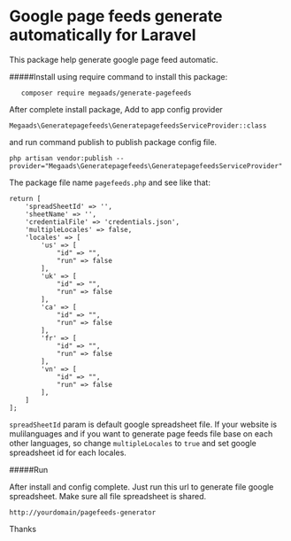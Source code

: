 # Google page feeds generate automatically for Laravel
This package help generate google page feed automatic.

#####Install
using require command to install this package:
```
   composer require megaads/generate-pagefeeds
```

After complete install package, Add to app config provider
```
Megaads\Generatepagefeeds\GeneratepagefeedsServiceProvider::class
```
and run command publish to publish package config file.

```
php artisan vendor:publish --provider="Megaads\Generatepagefeeds\GeneratepagefeedsServiceProvider"
```
The package file name ``pagefeeds.php`` and see like that: 

```
return [
    'spreadSheetId' => '',
    'sheetName' => '',
    'credentialFile' => 'credentials.json',
    'multipleLocales' => false,
    'locales' => [
        'us' => [
            "id" => "",
            "run" => false
        ],
        'uk' => [
            "id" => "",
            "run" => false
        ],
        'ca' => [
            "id" => "",
            "run" => false
        ],
        'fr' => [
            "id" => "",
            "run" => false
        ],
        'vn' => [
            "id" => "",
            "run" => false
        ],
    ]
];
```
``spreadSheetId`` param is default google spreadsheet file. If your website is mulilanguages and if you want to 
generate page feeds file base on each other languages, so change ``multipleLocales`` to ``true`` and set google
spreadsheet id for each locales.

#####Run

After install and config complete. Just run this url to generate file google spreadsheet. Make sure all file spreadsheet
is shared.

```
http://yourdomain/pagefeeds-generator
```

Thanks